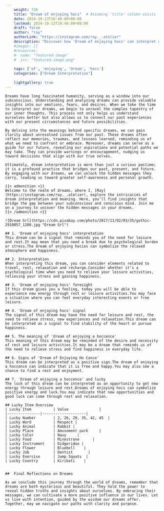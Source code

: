 ```yaml
---
    weight: 736
    title: "Dream of enjoying hocs"  # Assuming 'title' column exists
    date: 2024-10-13T10:40:00+08:00
    lastmod: 2024-10-13T10:40:00+08:00
    draft: false
    author: "ray"
    authorLink: "https://instagram.com/ray._.atelier"
    description: "Discover how 'Dream of enjoying hocs' can interpret your future and uncover its significant meanings in your life."
    #images: []
    #resources:
    #- name: "featured-image"
    #  src: "featured-image.png"
    
    tags: ['of', 'enjoying', 'Dream', 'hocs']
    categories: ["Dream Interpretation"]
    
    lightgallery: true
---
```

    
    Dreams have long fascinated humanity, serving as a window into our subconscious. Understanding and analyzing dreams can provide valuable insights into our emotions, fears, and desires. When we take the time to interpret our dreams, we begin to unravel the complex tapestry of our inner thoughts. This process not only helps us understand ourselves better but also allows us to connect our past experiences with our present circumstances and future possibilities.
    
    By delving into the meanings behind specific dreams, we can gain clarity about unresolved issues from our past. These dreams often reflect our memories, traumas, and lessons learned, reminding us of what we need to confront or embrace. Moreover, dreams can serve as a guide for our future, revealing our aspirations and potential paths we may take. They can provide warnings or encouragement, nudging us toward decisions that align with our true selves.
    
    Ultimately, dream interpretation is more than just a curious pastime; it is a profound practice that bridges our past, present, and future. By engaging with our dreams, we can unlock the hidden messages they carry, leading us toward greater self-awareness and personal growth.
    
    {{< admonition >}}
    Welcome to the realm of dreams, where I, [Ray](https://instagram.com/ray._.atelier), explore the intricacies of dream interpretation and meaning. Here, you’ll find insights that bridge the gap between your subconscious and conscious mind. Join me on a journey to uncover the hidden messages in your dreams.
    {{< /admonition >}}
    
    ![Dream Grl](https://cdn.pixabay.com/photo/2017/11/02/03/35/gothic-2910057_1280.jpg "Dream Grl")
    
    ## 1. 'Dream of enjoying hocs' interpretation
    This dream can be a signal that reminds you of the need for leisure and rest.It may mean that you need a break due to psychological burden or stress.The dream of enjoying hocies can symbolize the relaxed atmosphere and happiness.
    
    ## 2. Interpretation
    When interpreting this dream, you can consider elements related to travel, rest, relaxation and recharge.Consider whether it's a psychological time when you need to relieve your leisure activities, relieving your stress and gaining happiness.
    
    ## 3. 'Dream of enjoying hocs' foresight
    If this dream gives you a feeling, today you will be able to experience new energy through rest or leisure activities.You may face a situation where you can feel everyday interesting events or free leisure.
    
    ## 4. 'Dream of enjoying hocs' signal
    The signal of this dream may have the need for leisure and rest, the need to relieve stress, new experiences and relaxation.This dream can be interpreted as a signal to find stability of the heart or pursue happiness.
    
    ## 5. The meaning of 'dream of enjoying a hoccence'
    This meaning of this dream may be reminded of the desire and necessity of rest and leisure activities.It may be a dream that reminds us of the need to relieve stress and find happiness in everyday life.
    
    ## 6. Signs of 'Dream of Enjoying Ho Cance'
    This dream can be interpreted as a positive sign.The dream of enjoying a hoccence can indicate that it is free and happy.You may also see a chance to find a rest and enjoyment.
    
    ## 7. 'Dream of enjoying a hoccence' and lucky
    The luck of this dream can be interpreted as an opportunity to get new energy through leisure and rest.Dreams of enjoying hocs can symbolize positive energy and luck.You may indicate that new opportunities and good luck can come through rest and relaxation.
    
    ## Lucky Item Overview
    | Lucky Item          | Value              |
    |---------------|--------------------|
    | Lucky Number        | 2, 26, 29, 35, 42, 45  |
    | Lucky Word          | Respect |
    | Lucky Animal        | Rabbit |
    | Lucky Place         | Amusement park     |
    | Lucky Color         | Navy     |
    | Lucky Food          | Minestrone      |
    | Lucky Instrument    | Didgeridoo |
    | Lucky Flower        | Bluebell    |
    | Lucky Job           | Dentist       |
    | Lucky Exercise      | Jump Squats  |
    | Lucky Country       | Kiribati    |
    
    
    ##  Final Reflections on Dreams
    
    As we conclude this journey through the world of dreams, remember that dreams are both mysterious and beautiful. They hold the power to reveal hidden truths and insights about ourselves. By embracing their messages, we can cultivate a more positive influence in our lives. Let us live with intention, guided by the wisdom our dreams offer. Together, may we navigate our paths with clarity and purpose.
    